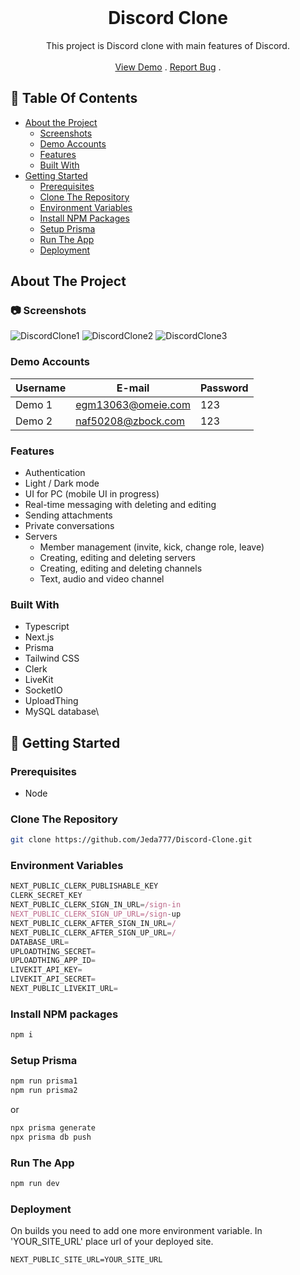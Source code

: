 <br/>
<p align="center">
  <h1 align="center">Discord Clone</h3>

  <p align="center">
    This project is Discord clone with main features of Discord.
    <br/>
    <br/>
    <a href="https://discord-clone-production-5538.up.railway.app/">View Demo</a>
    .
    <a href="https://github.com/Jeda777/Discord-Clone/issues">Report Bug</a>
    .
  </p>
</p>

## :notebook_with_decorative_cover: Table Of Contents

- [About the Project](#about-the-project)
  - [Screenshots](#screenshots)
  - [Demo Accounts](#demo-accounts)
  - [Features](#features)
  - [Built With](#built-with)
- [Getting Started](#getting-started)
  - [Prerequisites](#prerequisites)
  - [Clone The Repository](#clone-the-repository)
  - [Environment Variables](#environment-variables)
  - [Install NPM Packages](#install-npm-packages)
  - [Setup Prisma](#setup-prisma)
  - [Run The App](#run-the-app)
  - [Deployment](#deployment)

## About The Project

### :camera: Screenshots

![DiscordClone1](https://github.com/Jeda777/Discord-Clone/assets/66244271/c38c668b-53f2-4872-91aa-fa4b12bf13a9)
![DiscordClone2](https://github.com/Jeda777/Discord-Clone/assets/66244271/f2ae57e1-97b0-42f1-a507-a8abc2ffaf3e)
![DiscordClone3](https://github.com/Jeda777/Discord-Clone/assets/66244271/8314e0b7-a3b2-4706-84c0-e538881b3609)

### Demo Accounts

| Username | E-mail             | Password |
| -------- | ------------------ | -------- |
| Demo 1   | egm13063@omeie.com | 123      |
| Demo 2   | naf50208@zbock.com | 123      |

### Features

- Authentication
- Light / Dark mode
- UI for PC (mobile UI in progress)
- Real-time messaging with deleting and editing
- Sending attachments
- Private conversations
- Servers
  - Member management (invite, kick, change role, leave)
  - Creating, editing and deleting servers
  - Creating, editing and deleting channels
  - Text, audio and video channel

### Built With

- Typescript
- Next.js
- Prisma
- Tailwind CSS
- Clerk
- LiveKit
- SocketIO
- UploadThing
- MySQL database\

## :toolbox: Getting Started

### Prerequisites

- Node

### Clone The Repository

```sh
git clone https://github.com/Jeda777/Discord-Clone.git
```

### Environment Variables

```js
NEXT_PUBLIC_CLERK_PUBLISHABLE_KEY
CLERK_SECRET_KEY
NEXT_PUBLIC_CLERK_SIGN_IN_URL=/sign-in
NEXT_PUBLIC_CLERK_SIGN_UP_URL=/sign-up
NEXT_PUBLIC_CLERK_AFTER_SIGN_IN_URL=/
NEXT_PUBLIC_CLERK_AFTER_SIGN_UP_URL=/
DATABASE_URL=
UPLOADTHING_SECRET=
UPLOADTHING_APP_ID=
LIVEKIT_API_KEY=
LIVEKIT_API_SECRET=
NEXT_PUBLIC_LIVEKIT_URL=
```

### Install NPM packages

```sh
npm i
```

### Setup Prisma

```sh
npm run prisma1
npm run prisma2
```

or

```sh
npx prisma generate
npx prisma db push
```

### Run The App

```sh
npm run dev
```

### Deployment

On builds you need to add one more environment variable. In 'YOUR_SITE_URL' place url of your deployed site.

```
NEXT_PUBLIC_SITE_URL=YOUR_SITE_URL
```
